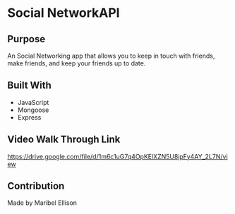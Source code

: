 # Social NetworkAPI

## Purpose
An Social Networking app that allows you to keep in touch with friends, make friends, and keep your friends up to date.

## Built With
* JavaScript
* Mongoose
* Express

## Video Walk Through Link
https://drive.google.com/file/d/1m6c1uG7q4OpKElXZN5U8jpFy4AY_2L7N/view

## Contribution
Made by Maribel Ellison
